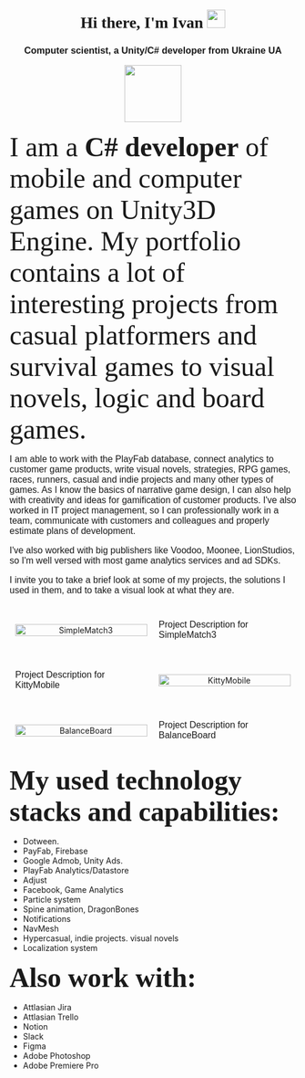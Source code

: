<!DOCTYPE html>
<html>
<head>

<style>
  .container {
    display: flex;
    align-items: center;
    text-align: center;
  }

  .image-container {
    flex: 1;
    margin: 10px;
  }

  .image {
    width: 100%;
    max-width: 300px;
  }

  .text-container {
    flex: 1;
    text-align: left;
    margin: 10px;
  }

  h1, h3 {
    font-family: Verdana, sans-serif;
  }

  p {
    font-family: Verdana, sans-serif;
    font-size: 16px;
  }
</style>
</head>
<body>

<h1 align="center"><font face="verdana">Hi there, I'm Ivan</a> 
<img src="https://github.com/blackcater/blackcater/raw/main/images/Hi.gif" height="32"/></h1>
<h3 align="center">Computer scientist, a Unity/C# developer from Ukraine UA</h3></font>

<div id="header" align="center">
  <img src="https://media.giphy.com/media/M9gbBd9nbDrOTu1Mqx/giphy.gif" width="100"/>
</div>

<p><font size="7" face="verdana">I am a <b>C# developer</b> of mobile and computer games on Unity3D Engine. My portfolio contains a lot of interesting projects from casual platformers and survival games to visual novels, logic and board games.</p>
<p>I am able to work with the PlayFab database, connect analytics to customer game products, write visual novels, strategies, RPG games, races, runners, casual and indie projects and many other types of games. As I know the basics of narrative game design, I can also help with creativity and ideas for gamification of customer products. I've also worked in IT project management, so I can professionally work in a team, communicate with customers and colleagues and properly estimate plans of development.</p>
<p> I've also worked with big publishers like Voodoo, Moonee, LionStudios, so I'm well versed with most game analytics services and ad SDKs.</p>
<p>I invite you to take a brief look at some of my projects, the solutions I used in them, and to take a visual look at what they are.</p></font>
  <div class="container">
    <div class="image-container">
      <img class="image" src="https://github.com/uvazaemiy/uvazaemiy/blob/main/SimpleMatch3.gif" alt="SimpleMatch3">
    </div>
    <div class="text-container">
      <p>Project Description for SimpleMatch3</p>
    </div>
  </div>

  <div class="container">
    <div class="text-container">
      <p>Project Description for KittyMobile</p>
    </div>
    <div class="image-container">
      <img class="image" src="https://github.com/uvazaemiy/uvazaemiy/blob/main/KittyMobile.gif" alt="KittyMobile">
    </div>
  </div>

  <div class="container">
    <div class="image-container">
      <img class="image" src="https://github.com/uvazaemiy/uvazaemiy/blob/main/BalanceBoard.gif" alt="BalanceBoard">
    </div>
    <div class="text-container">
      <p>Project Description for BalanceBoard</p>
    </div>
  </div>
  <!-- Add similar code blocks for the other GIFs and their descriptions -->
  
<p><b><font size="20" face="verdana">My used technology stacks and capabilities:</font></b></p>

<ul><li>Dotween.</li>
<li>PayFab, Firebase</li>
<li>Google Admob, Unity Ads.</li>
<li>PlayFab Analytics/Datastore</li>
<li>Adjust</li>
<li>Facebook, Game Analytics</li>
<li>Particle system</li>
<li>Spine animation, DragonBones</li>
<li>Notifications</li>
<li>NavMesh</li>
<li>Hypercasual, indie projects. visual novels</li>
<li>Localization system</li></ul>

<p><b><font size="20" face="verdana">Also work with:</font></b></p>

<ul><li>Attlasian Jira</li>
<li>Attlasian Trello</li>
<li>Notion</li>
<li>Slack</li>
<li>Figma</li>
<li>Adobe Photoshop</li>
<li>Adobe Premiere Pro</li></ul>

</body>
</html>